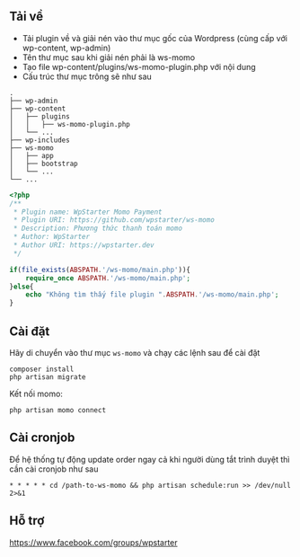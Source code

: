 ## Tải về

- Tải plugin về và giải nén vào thư mục gốc của Wordpress (cùng cấp với wp-content, wp-admin)
- Tên thư mục sau khi giải nén phải là ws-momo
- Tạo file wp-content/plugins/ws-momo-plugin.php với nội dung
- Cấu trúc thư mục trông sẽ như sau
```
.                                          
├── wp-admin
├── wp-content
│   ├── plugins
│   │   ├── ws-momo-plugin.php
│   └── ...                                             
├── wp-includes
├── ws-momo
│   ├── app
│   ├── bootstrap                   
│   └── ...
└── ...
```


```php
<?php
/**
 * Plugin name: WpStarter Momo Payment
 * Plugin URI: https://github.com/wpstarter/ws-momo
 * Description: Phương thức thanh toán momo
 * Author: WpStarter
 * Author URI: https://wpstarter.dev
 */

if(file_exists(ABSPATH.'/ws-momo/main.php')){
    require_once ABSPATH.'/ws-momo/main.php';
}else{
    echo "Không tìm thấy file plugin ".ABSPATH.'/ws-momo/main.php';
}
```

## Cài đặt


Hãy di chuyển vào thư mục `ws-momo` và chạy các lệnh sau để cài đặt

```shell
composer install
php artisan migrate
```

Kết nối momo:
```
php artisan momo connect
```

## Cài cronjob

Để hệ thống tự động update order ngay cả khi người dùng tắt trình duyệt thì cần cài cronjob như sau

```
* * * * * cd /path-to-ws-momo && php artisan schedule:run >> /dev/null 2>&1
```

## Hỗ trợ

https://www.facebook.com/groups/wpstarter